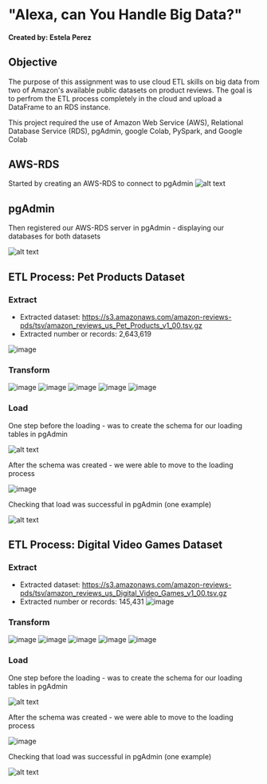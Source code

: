 # "Alexa, can You Handle Big Data?"
#### Created by: Estela Perez


## Objective 
The purpose of this assignment was to use cloud ETL skills on big data from two of Amazon's available public datasets on product reviews. The goal is to perfrom the ETL process completely in the cloud and upload a DataFrame to an RDS instance.

This project required the use of Amazon Web Service (AWS), Relational Database Service (RDS), pgAdmin, google Colab, PySpark, and Google Colab

## AWS-RDS
Started by creating an AWS-RDS to connect to pgAdmin
![alt text](level-1/images/AWS_RDS.png)

## pgAdmin
Then registered our AWS-RDS server in pgAdmin - displaying our databases for both datasets

![alt text](level-1/images/server_pgadmin.png)

## ETL Process: Pet Products Dataset
### Extract
* Extracted dataset:  https://s3.amazonaws.com/amazon-reviews-pds/tsv/amazon_reviews_us_Pet_Products_v1_00.tsv.gz
* Extracted number or records: 2,643,619 

![image](https://user-images.githubusercontent.com/98370960/191393863-4b6d4d43-ec24-4723-b8ab-a59d0747416b.png)


### Transform
![image](https://user-images.githubusercontent.com/98370960/191392900-4f54c3d0-aa8b-450c-adf7-fa0580ae42a2.png)
![image](https://user-images.githubusercontent.com/98370960/191392771-39df5312-d6bd-44f3-add0-15a9295750a8.png)
![image](https://user-images.githubusercontent.com/98370960/191393415-93c7007d-373b-4c0b-9e95-003ada6a0ab8.png)
![image](https://user-images.githubusercontent.com/98370960/191393582-ff94a746-e55d-4d85-8562-f4fb1b451a23.png)
![image](https://user-images.githubusercontent.com/98370960/191393668-88170edf-5d66-4db9-a6ad-062148925e2f.png)

### Load
One step before the loading - was to create the schema for our loading tables in pgAdmin

![alt text](level-1/images/pet_products_db_schema.png)

After the schema was created - we were able to move to the loading process

![image](https://user-images.githubusercontent.com/98370960/191398614-91ec0791-6dc4-41c5-a299-813d17644180.png)

Checking that load was successful in pgAdmin (one example)

![alt text](level-1/images/pet_prod_review_id_table_query.png)

## ETL Process: Digital Video Games Dataset
### Extract
* Extracted dataset:  https://s3.amazonaws.com/amazon-reviews-pds/tsv/amazon_reviews_us_Digital_Video_Games_v1_00.tsv.gz
* Extracted number or records: 145,431
![image](https://user-images.githubusercontent.com/98370960/191395136-ce8f44ff-1eda-4e67-a344-40057995c565.png)

### Transform
![image](https://user-images.githubusercontent.com/98370960/191395256-211e3d5b-82e8-4cdd-9b6a-06b40c23bae1.png)
![image](https://user-images.githubusercontent.com/98370960/191395324-a4fb8469-96a4-4900-8f10-a15f954fad2f.png)
![image](https://user-images.githubusercontent.com/98370960/191395387-f39d6cb5-3ed9-42eb-be44-0ca111f39263.png)
![image](https://user-images.githubusercontent.com/98370960/191395576-e0c92f71-7644-46a8-85de-bb2f5f447454.png)
![image](https://user-images.githubusercontent.com/98370960/191395654-f320d517-5671-4562-8731-8fa1543ff6c1.png)

### Load
One step before the loading - was to create the schema for our loading tables in pgAdmin

![alt text](level-1/images/dvg_schema.png)

After the schema was created - we were able to move to the loading process

![image](https://user-images.githubusercontent.com/98370960/191398407-91e8ef00-af57-4030-833e-2951fa2ffdfd.png)

Checking that load was successful in pgAdmin (one example)

![alt text](level-1/images/dvg_review_id_query.png)









